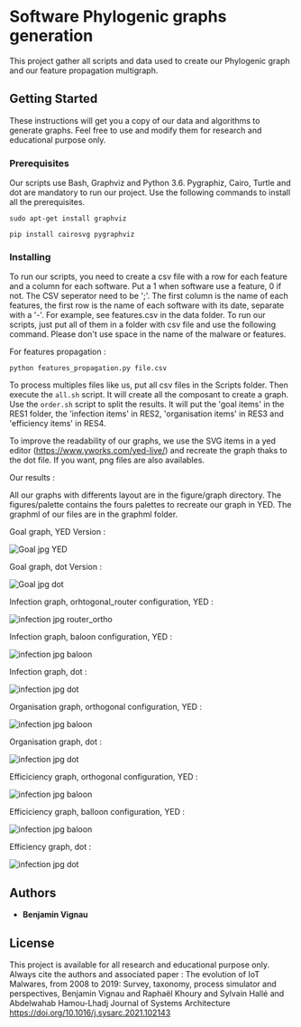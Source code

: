 # Software Phylogenic graphs generation

This project gather all scripts and data used to create our Phylogenic graph and our feature propagation multigraph. 

## Getting Started

These instructions will get you a copy of our data and algorithms to generate graphs. Feel free to use and modify them for research and educational purpose only.

### Prerequisites

Our scripts use Bash, Graphviz and Python 3.6. Pygraphiz, Cairo, Turtle and dot are mandatory to run our project. Use the following commands to install all the prerequisites.

```
sudo apt-get install graphviz
```

```
pip install cairosvg pygraphviz
```

### Installing

To run our scripts, you need to create a csv file with a row for each feature and a column for each software. Put a 1 when software use a feature, 0 if not. The CSV seperator need to be ';'. The first column is the name of each features, the first row is the name of each software with its date, separate with a '-'. For example, see features.csv in the data folder.
To run our scripts, just put all of them in a folder with csv file and use the following command. Please don't use space in the name of the malware or features.

For features propagation :
```
python features_propagation.py file.csv
```

To process multiples files like us, put all csv files in the Scripts folder. Then execute the `all.sh` script. It will create all the composant to create a graph. Use the `order.sh` script to split the results. It will put the 'goal items' in the RES1 folder, the 'infection items' in RES2, 'organisation items' in RES3 and 'efficiency items' in RES4.

To improve the readability of our graphs, we use the SVG items in a yed editor (https://www.yworks.com/yed-live/) and recreate the graph thaks to the dot file. If you want, png files are also availables.

Our results : 

All our graphs with differents layout are in the figure/graph directory. The figures/palette contains the fours palettes to recreate our graph in YED. The graphml of our files are in the graphml folder. 

Goal graph, YED Version :

![Goal jpg YED](https://github.com/bvignau/Softawre-Phylogenic-classification/blob/master/figures/Goal_final.png)

Goal graph, dot Version :

![Goal jpg dot](https://github.com/bvignau/Softawre-Phylogenic-classification/blob/master/figures/goal.jpg)

Infection graph, orhtogonal_router configuration, YED :

![infection jpg router_ortho](https://github.com/bvignau/Softawre-Phylogenic-classification/blob/master/figures/infection_v2_ortho_router.png)

Infection graph, baloon configuration, YED :

![infection jpg baloon](https://github.com/bvignau/Softawre-Phylogenic-classification/blob/master/figures/infection_v2_ballon.png)

Infection graph, dot :

![infection jpg dot](https://github.com/bvignau/Softawre-Phylogenic-classification/blob/master/figures/infection.jpg)


Organisation graph, orthogonal configuration, YED :

![infection jpg baloon](https://github.com/bvignau/Softawre-Phylogenic-classification/blob/master/figures/Organisation_final.png)

Organisation graph, dot :

![infection jpg dot](https://github.com/bvignau/Softawre-Phylogenic-classification/blob/master/figures/organisation.jpg)


Efficiciency graph, orthogonal configuration, YED :

![infection jpg baloon](https://github.com/bvignau/Softawre-Phylogenic-classification/blob/master/figures/Efficiency-final.png)



Efficiciency graph, balloon configuration, YED :

![infection jpg baloon](https://github.com/bvignau/Softawre-Phylogenic-classification/blob/master/figures/Efficiency-final-ballon.png)


Efficiency graph, dot :

![infection jpg dot](https://github.com/bvignau/Softawre-Phylogenic-classification/blob/master/figures/efficiency.jpg)




## Authors

* **Benjamin Vignau** 



## License

This project is available for all research and educational purpose only.
Always cite the authors and associated paper : 
The evolution of IoT Malwares, from 2008 to 2019: Survey, taxonomy, process simulator and perspectives, 
Benjamin Vignau and Raphaël Khoury and Sylvain Hallé and Abdelwahab Hamou-Lhadj
Journal of Systems Architecture
https://doi.org/10.1016/j.sysarc.2021.102143



